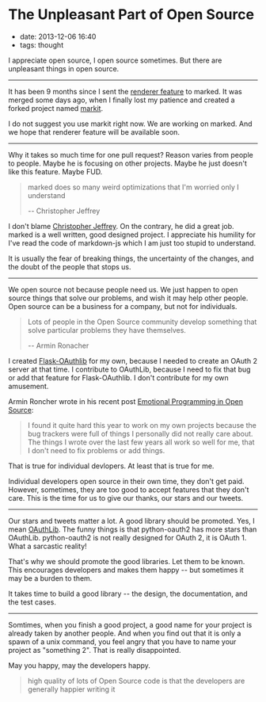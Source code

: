 # The Unpleasant Part of Open Source

- date: 2013-12-06 16:40
- tags: thought

I appreciate open source, I open source sometimes. But there are unpleasant
things in open source.

----

It has been 9 months since I sent the [renderer feature][#129] to marked.
It was merged some days ago, when I finally lost my patience and created
a forked project named [markit][markit].

I do not suggest you use markit right now. We are working on marked. And
we hope that renderer feature will be available soon.

----

Why it takes so much time for one pull request? Reason varies from people
to people. Maybe he is focusing on other projects. Maybe he just doesn't
like this feature. Maybe FUD.

> marked does so many weird optimizations that I'm worried only I understand
>
> -- Christopher Jeffrey

I don't blame [Christopher Jeffrey](chjj). On the contrary, he did a
great job. marked is a well written, good designed project. I appreciate
his humility for I've read the code of markdown-js which I am just too
stupid to understand.

It is usually the fear of breaking things, the uncertainty of the changes,
and the doubt of the people that stops us.

----

We open source not because people need us. We just happen to open source
things that solve our problems, and wish it may help other people. Open
source can be a business for a company, but not for individuals.

> Lots of people in the Open Source community develop something that solve
> particular problems they have themselves.
>
> -- Armin Ronacher

I created [Flask-OAuthlib](create-oauth-server) for my own, because I
needed to create an OAuth 2 server at that time. I contribute to OAuthLib,
because I need to fix that bug or add that feature for Flask-OAuthlib. I
don't contribute for my own amusement.

Armin Roncher wrote in his recent post [Emotional Programming in Open Source](http://lucumr.pocoo.org/2013/11/28/emotional-programming/):

> I found it quite hard this year to work on my own projects because the
> bug trackers were full of things I personally did not really care about.
> The things I wrote over the last few years all work so well for me, that
> I don't need to fix problems or add things.

That is true for individual devlopers. At least that is true for me.

Individual developers open source in their own time, they don't get paid.
However, sometimes, they are too good to accept features that they don't
care. This is the time for us to give our thanks, our stars and our tweets.

----

Our stars and tweets matter a lot. A good library should be promoted. Yes,
I mean [OAuthLib][oauthlib]. The funny things is that python-oauth2 has
more stars than OAuthLib. python-oauth2 is not really designed for OAuth 2,
it is OAuth 1. What a sarcastic reality!

That's why we should promote the good libraries. Let them to be known. This
encourages developers and makes them happy -- but sometimes it may be a
burden to them.

It takes time to build a good library -- the design, the documentation, and
the test cases.

----

Somtimes, when you finish a good project, a good name for your project is
already taken by another people. And when you find out that it is only a
spawn of a unix command, you feel angry that you have to name your project
as "something 2". That is really disappointed.

May you happy, may the developers happy.

> high quality of lots of Open Source code is that the developers are
> generally happier writing it


[#129]: https://github.com/chjj/marked/pull/129
[markit]: https://github.com/lepture/markit
[oauthlib]: https://github.com/idan/oauthlib
[chjj]: https://github.com/chjj/marked

